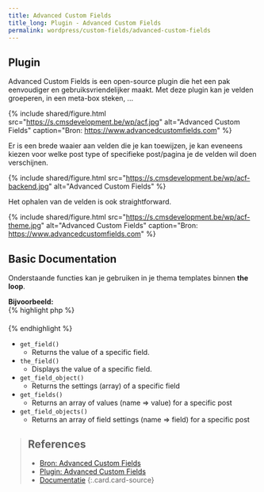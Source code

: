 ```yaml
---
title: Advanced Custom Fields
title_long: Plugin - Advanced Custom Fields
permalink: wordpress/custom-fields/advanced-custom-fields
---
```

 
## Plugin

Advanced Custom Fields is een open-source plugin die het een pak eenvoudiger en gebruiksvriendelijker maakt. Met deze plugin kan je velden groeperen, in een meta-box steken, ...

 {% include shared/figure.html src="https://s.cmsdevelopment.be/wp/acf.jpg" alt="Advanced Custom Fields" caption="Bron: https://www.advancedcustomfields.com" %}

Er is een brede waaier aan velden die je kan toewijzen, je kan eveneens kiezen voor welke post type of specifieke post/pagina je de velden wil doen verschijnen.

 {% include shared/figure.html src="https://s.cmsdevelopment.be/wp/acf-backend.jpg" alt="Advanced Custom Fields" %}

Het ophalen van de velden is ook straightforward.

 {% include shared/figure.html src="https://s.cmsdevelopment.be/wp/acf-theme.jpg" alt="Advanced Custom Fields" caption="Bron: https://www.advancedcustomfields.com" %}

## Basic Documentation

Onderstaande functies kan je gebruiken in je thema templates binnen **the loop**.

**Bijvoorbeeld:**  
{% highlight php %}
<h4><?php echo get_field('my_subtitle'); ?></h4>
<article>
    <?php the_field('intro'); ?>
</article>
{% endhighlight %}

- `get_field()`	
    - Returns the value of a specific field.
- `the_field()`	
    - Displays the value of a specific field.
- `get_field_object()`
    -  Returns the settings (array) of a specific field
- `get_fields()`
    -  Returns an array of values (name => value) for a specific post
- `get_field_objects()`	
    - Returns an array of field settings (name => field) for a specific post

> References
> ---
> - [Bron: Advanced Custom Fields](https://www.advancedcustomfields.com)
> - [Plugin: Advanced Custom Fields](https://codex.wordpress.org/Custom_Fields)
> - [Documentatie](https://www.advancedcustomfields.com/resources/)
{:.card.card-source}
